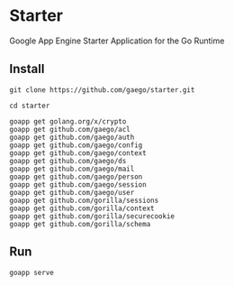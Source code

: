 Starter
=======

Google App Engine Starter Application for the Go Runtime


Install
-------

```
git clone https://github.com/gaego/starter.git

cd starter

goapp get golang.org/x/crypto
goapp get github.com/gaego/acl
goapp get github.com/gaego/auth
goapp get github.com/gaego/config
goapp get github.com/gaego/context
goapp get github.com/gaego/ds
goapp get github.com/gaego/mail
goapp get github.com/gaego/person
goapp get github.com/gaego/session
goapp get github.com/gaego/user
goapp get github.com/gorilla/sessions
goapp get github.com/gorilla/context
goapp get github.com/gorilla/securecookie
goapp get github.com/gorilla/schema

```

Run
---

```
goapp serve
```
